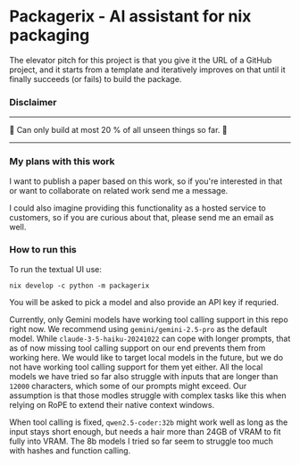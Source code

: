 # Packagerix - AI assistant for nix packaging

The elevator pitch for this project is that you give it the URL of a GitHub project,
and it starts from a template and iteratively improves on that until it finally succeeds (or fails) to build the package.

### Disclaimer

---

🚧 Can only build at most 20 % of all unseen things so far. 🚧

---

### My plans with this work

I want to publish a paper based on this work, so if you're interested in that or want to collaborate on related work send me a message.

I could also imagine providing this functionality as a hosted service to customers, so if you are curious about that, please send me an email as well.

### How to run this

To run the textual UI use:
```
nix develop -c python -m packagerix
```

You will be asked to pick a model and also provide an API key if requried.

Currently, only Gemini models have working tool calling support in this repo right now. We recommend using `gemini/gemini-2.5-pro` as the default model.
While `claude-3-5-haiku-20241022` can cope with longer prompts, that as of now missing tool calling support on our end prevents them from working here.
We would like to target local models in the future, but we do not have working tool calling support for them yet either.
All the local models we have tried so far also struggle with inputs that are longer than `12000` characters, which some of our prompts might exceed.
Our assumption is that those modles struggle with complex tasks like this when relying on RoPE to extend their native context windows.


When tool calling is fixed, `qwen2.5-coder:32b` might work well as long as the input stays short enough, but needs a hair more than 24GB of VRAM to fit fully into VRAM. The 8b models I tried so far seem to struggle too much with hashes and function calling.
